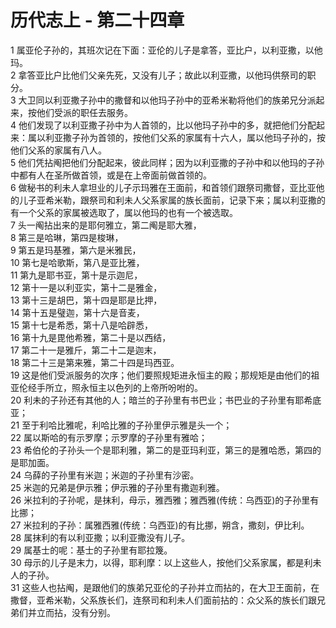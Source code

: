 # 历代志上 - 第二十四章
  
 1 属亚伦子孙的，其班次记在下面：亚伦的儿子是拿答，亚比户，以利亚撒，以他玛。  
 2 拿答亚比户比他们父亲先死，又没有儿子；故此以利亚撒，以他玛供祭司的职分。  
 3 大卫同以利亚撒子孙中的撒督和以他玛子孙中的亚希米勒将他们的族弟兄分派起来，按他们受派的职任去服务。  
 4 他们发现了以利亚撒子孙中为人首领的，比以他玛子孙中的多，就把他们分配起来：属以利亚撒子孙为首领的，按他们父系的家属有十六人，属以他玛子孙的，按他们父系的家属有八人。  
 5 他们凭拈阄把他们分配起来，彼此同样；因为以利亚撒的子孙中和以他玛的子孙中都有人在圣所做首领，或是在上帝面前做首领的。  
 6 做秘书的利未人拿坦业的儿子示玛雅在王面前，和首领们跟祭司撒督，亚比亚他的儿子亚希米勒，跟祭司和利未人父系家属的族长面前，记录下来；属以利亚撒的有一个父系的家属被选取了，属以他玛的也有一个被选取。  
 7 头一阄拈出来的是耶何雅立，第二阄是耶大雅，  
 8 第三是哈琳，第四是梭琳，  
 9 第五是玛基雅，第六是米雅民，  
 10 第七是哈歌斯，第八是亚比雅，  
 11 第九是耶书亚，第十是示迦尼，  
 12 第十一是以利亚实，第十二是雅金，  
 13 第十三是胡巴，第十四是耶是比押，  
 14 第十五是璧迦，第十六是音麦，  
 15 第十七是希悉，第十八是哈辟悉，  
 16 第十九是毘他希雅，第二十是以西结，  
 17 第二十一是雅斤，第二十二是迦末，  
 18 第二十三是第来雅，第二十四是玛西亚。  
 19 这是他们受派服务的次序；他们要照规矩进永恒主的殿；那规矩是由他们的祖亚伦经手所立，照永恒主以色列的上帝所吩咐的。  
 20 利未的子孙还有其他的人；暗兰的子孙里有书巴业；书巴业的子孙里有耶希底亚；  
 21 至于利哈比雅呢，利哈比雅的子孙里伊示雅是头一个；  
 22 属以斯哈的有示罗摩；示罗摩的子孙里有雅哈；  
 23 希伯伦的子孙头一个是耶利雅，第二的是亚玛利亚，第三的是雅哈悉，第四的是耶加面。  
 24 乌薛的子孙里有米迦；米迦的子孙里有沙密。  
 25 米迦的兄弟是伊示雅；伊示雅的子孙里有撒迦利雅。  
 26 米拉利的子孙呢，是抹利，母示，雅西雅；雅西雅(传统：乌西亚)的子孙里有比挪；  
 27 米拉利的子孙：属雅西雅(传统：乌西亚)的有比挪，朔含，撒刻，伊比利。  
 28 属抹利的有以利亚撒；以利亚撒没有儿子。  
 29 属基士的呢：基士的子孙里有耶拉篾。  
 30 母示的儿子是末力，以得，耶利摩：以上这些人，按他们父系家属，都是利未人的子孙。  
 31 这些人也拈阄，是跟他们的族弟兄亚伦的子孙并立而拈的，在大卫王面前，在撒督，亚希米勒，父系族长们，连祭司和利未人们面前拈的：众父系的族长们跟兄弟们并立而拈，没有分别。